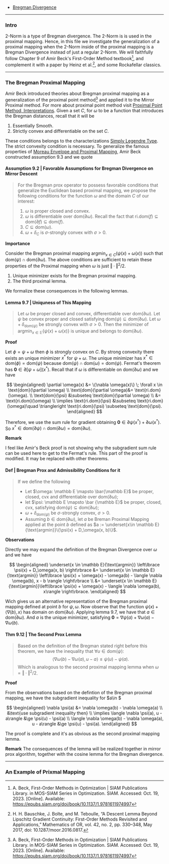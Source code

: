 - [Bregman Divergence](Bregman%20Divergence.md)

---
### **Intro**

2-Norm is a type of Bregman divergence. 
The 2-Norm is is used in the proximal mapping. 
Hence, in this file we investigate the generalization of a proximal mapping when the 2-Norm inside of the proximal mapping is a Bregman Divergence instead of just a regular 2-Norm. 
We will faithfully follow Chapter 9 of Amir Beck's First-Order Method textbook[^1], and complement it with a paper by Heinz et al.[^2], and some Rockafellar classics. 


---
### **The Bregman Proximal Mapping**

Amir Beck introduced theories about Bregman proximal mapping as a generalization of the proximal point method[^1] and applied it to the Mirror Proximal method. 
For more about proximal point method visit [Proximal Point Method, Interpretations](Proximal%20Point%20Method,%20Interpretations.md). 
Given a set $C$, for $\omega$ to be a function that introduces the Bregman distances, recall that it will be 
1. Essentially Smooth. 
2. Strictly convex and differentiable on the set $C$. 

These conditions belongs to the characterizations  [Simply Legendre Type](Simply%20Legendre%20Type.md). 
The strict convexity condition is necessary. 
To generalize the famous properties of [Moreau Envelope and Proximal Mapping](Moreau%20Envelope%20and%20Proximal%20Mapping.md), Amir Beck constructed assumption 9.3 and we quote 

#### **Assumption 9.2 | Favorable Assumptions for Bregman Divergence on Mirror Descent**
> For the Bregman prox operator to possess favorable conditions that generalize the Euclidean based proximal mapping, we propose the following conditions for the function $\omega$ and the domain $C$ of our interest: 
> 1. $\omega$ is proper closed and convex. 
> 2. $\omega$ is differentiable over $\text{dom}(\partial \omega)$. Recall the fact that $\text{ri.dom}(f)\subseteq \text{dom}(\partial f)\subseteq \text{dom}(f)$. 
> 3. $C \subseteq \text{dom}(\omega)$. 
> 4. $\omega + \delta_C$ is $\sigma$-strongly convex with $\sigma > 0$. 

**Importance**

Consider the Bregman proximal mapping ${\text{argmin}}_{x\in C}(\psi(x) + \omega(x))$ such that $\text{dom}(\psi) \cap \text{dom}(\partial \omega)$. 
The above conditions are sufficient to retain these properties of the Proximal mapping when $\omega$ is just $\Vert \cdot\Vert^2/2$. 
1. Unique minimizer exists for the Bregman proximal mapping. 
2. The third proximal lemma. 

We formalize these consequences in the following lemmas. 

#### **Lemma 9.7 | Uniquness of This Mapping**
> Let $\omega$ be proper closed and convex, differentiable over $\text{dom}(\partial \omega)$. 
> Let $\psi$ be convex proper and closed satisfying $\text{dom}(\psi)\subseteq \text{dom}(\partial\omega)$. 
> Let $\omega + \delta_{\text{dom}(\psi)}$ be strongly convex with $\sigma > 0$. 
> Then the minimizer of $\text{argmin}_{x\in \mathbb E}\{\psi(x) + \omega(x)\}$ is unique and belongs to $\text{dom}(\partial \omega)$. 

**Proof**

Let $\phi = \psi + \omega$ then $\phi$ is strongly convex on $C$. 
By strong convexity there exists an unique minimizer $x^*$ for $\psi + \omega$. 
The unique minimizer has $x^*\in \text{dom}(\phi) = \text{dom}(\psi)$ because $\text{dom}(\psi)\cap \text{dom}(\omega)  = \text{dom}(\psi)$. 
Fermat's theorem has $\mathbf 0\in \partial[\psi + \omega](x^*)$. 
Recall that if $\omega$ is differentiable on $\text{dom}(\partial \omega)$ and we have 

$$
\begin{aligned}
    \partial \omega(x) &= \{\nabla \omega(x)\} \; \forall x \in \text{dom}(\partial \omega)
    \\
    \text{dom}(\partial \omega)&= 
    \text{ri.dom}(\omega). 
    \\
    \text{dom}(\psi) &\subseteq \text{dom}(\partial \omega)
    \\
    &= \text{ri.dom}(\omega)
    \\
    \implies \text{ri.dom}(\psi) &\subseteq \text{ri.dom}(\omega)\quad \triangleright \text{ri.dom}(\psi) \subseteq \text{dom}(\psi). 
\end{aligned}
$$

Therefore, we use the sum rule for gradient obtaining $\mathbf 0\in \partial \psi(x^*) + \partial \omega(x^*)$. So $x^*\in \text{dom}(\partial\psi)\cap \text{dom}(\partial \omega) = \text{dom}(\partial \omega)$. 



**Remark**

I feel like Amir's Beck proof is not showing why the subgradient sum rule can be used here to get to the Fermat's rule. 
This part of the proof is modified. It may be replaced with other theorems.

#### **Def | Bregman Prox and Admissibility Conditions for it**
> If we define the following 
> * Let $\omega: \mathbb E \mapsto \bar{\mathbb E}$ be proper, closed, cvx and differentiable over $\text{dom}(\partial \omega)$; 
> * let $\psi: \mathbb E \mapsto \bar {\mathbb E}$ be proper, closed, cvx, satisfying $\text{dom}(\psi)\subseteq \text{dom}(\partial \omega)$;
> * $\omega + \delta_{\text{dom}(\psi)}$ be $\sigma$-strongly convex, $\sigma > 0$. 
> * Assuming $b\in \text{dom}(\partial \omega)$, let $a$ be Breman Proximal Mapping applied at the point $b$ defined as 
> $a := \underset{x\in \mathbb E}{\text{argmin}}\{\psi(x) + D_\omega(x, b)\}$. 

**Observations**

Directly we may expand the definition of the Bregman Divergence over $\omega$ and we have 

$$
\begin{aligned}
    \underset{x \in \mathbb E}{\text{argmin}} \left\lbrace
       \psi(x) + D_\omega(x, b)
    \right\rbrace &= 
    \underset{x \in \mathbb E}{\text{argmin}}
    \left\lbrace
        \psi(x) + \omega(x) - \omega(b) - \langle \nabla \omega(b), x - b \rangle
    \right\rbrace
    \\
    &= 
    \underset{x \in \mathbb E}{\text{argmin}}\left\lbrace
        \psi(x) + \omega(x) - \langle \nabla \omega(b), x\rangle
    \right\rbrace. 
\end{aligned}
$$

Wich gives us an alternative representation of the Bregman proximal mapping defined at point $b$ for $\psi, \omega$. 
Now observe that the function $\psi(x) + \langle \nabla (b), x\rangle$ has domain on $\text{dom}(\partial \omega)$. 
Applying lemma 9.7, we have that $a \in \text{dom}(\partial \omega)$. 
And $a$ is the unique minimizer, satisfying $\mathbf 0 = \nabla \psi(a) + \nabla\omega(a) - \nabla \omega(b)$. 


#### **Thm 9.12 | The Second Prox Lemma**
> Based on the definition of the Bregman stated right before this theorem, we have the inequality that $\forall u \in \text{dom}(\psi)$: 
> $$
>     \langle \nabla \omega(b) - \nabla \omega(a), u - a\rangle \le \psi(u) - \psi(a).
> $$
> Which is analogous to the second proximal mapping lemma when $\omega = \Vert \cdot\Vert^2/2$. 

**Proof**

From the observations based on the defintion of the Bregman proximal mapping, we have the subgradient inequality for $a\in $

$$
\begin{aligned}
    \nabla \psi(a) &= \nabla \omega(b) - \nabla \omega(a)
    \\
    &\text{use subgradient inequality then}
    \\
    \implies 
    \langle \nabla \psi(a), u -a\rangle 
    &\ge \psi(u) - \psi(a)
    \\
    \langle \nabla \omega(b) - \nabla \omega(a), u - a\rangle &\ge 
    \psi(u) - \psi(a). 
\end{aligned}
$$

The proof is complete and it's as obvious as the second proximal mapping lemma. 


**Remark**
The consequences of the lemma will be realized together in mirror prox algorithm, together with the cosine lemma for the Bregman divergence. 

---
### **An Example of Prixmal Mapping**





[^1]: A. Beck, First-Order Methods in Optimization | SIAM Publications Library. in MOS-SIAM Series in Optimization. SIAM. Accessed: Oct. 19, 2023. [Online]. Available: https://epubs.siam.org/doi/book/10.1137/1.9781611974997
[^2]: H. H. Bauschke, J. Bolte, and M. Teboulle, “A Descent Lemma Beyond Lipschitz Gradient Continuity: First-Order Methods Revisited and Applications,” Mathematics of OR, vol. 42, no. 2, pp. 330–348, May 2017, doi: 10.1287/moor.2016.0817.


